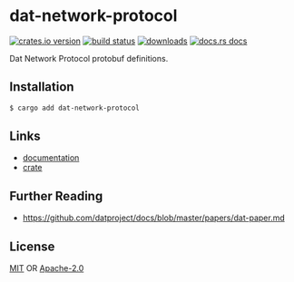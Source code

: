 # dat-network-protocol
[![crates.io version][1]][2] [![build status][3]][4]
[![downloads][5]][6] [![docs.rs docs][7]][8]

Dat Network Protocol protobuf definitions.

## Installation
```sh
$ cargo add dat-network-protocol
```

## Links
- [documentation][8]
- [crate][2]

## Further Reading
- https://github.com/datproject/docs/blob/master/papers/dat-paper.md

## License
[MIT](./MIT) OR [Apache-2.0](./APACHE)

[1]: https://img.shields.io/crates/v/dat-network-protocol.svg?style=flat-square
[2]: https://crates.io/crate/dat-network-protocol
[3]: https://img.shields.io/travis/datrs/dat-network-protocol.svg?style=flat-square
[4]: https://travis-ci.org/datrs/dat-network-protocol
[5]: https://img.shields.io/crates/d/dat-network-protocol.svg?style=flat-square
[6]: https://crates.io/crates/dat-network-protocol
[7]: https://docs.rs/dat-network-protocol/badge.svg
[8]: https://docs.rs/dat-network-protocol
